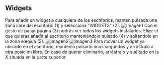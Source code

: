 ## Widgets

Para añadir un widget a cualquiera de los escritorios, mantén pulsada una zona libre del escritorio (1) y selecciona "WIDGETS" (2).
![Imagen1](http://static.energysistem.com/images/manuals/42238/55912f5e0011d.jpg)
Con el gesto de pasar página (3) podrás ver todos los widgets instalados. Elige el que quieras añadir al escritorio manteniéndolo pulsado (4) y soltándolo en la zona elegida (5).
![Imagen2](http://static.energysistem.com/images/manuals/42238/55912f754e05e.jpg)
![Imagen3](http://static.energysistem.com/images/manuals/42238/55912f7f0c88c.jpg)
Para mover un widget ya ubicado en el escritorio, mantenlo pulsado unos segundos y arrástralo a otra posición libre. En caso de querer eliminarlo, arrástralo y suéltado en la X situada en la parte superior.
